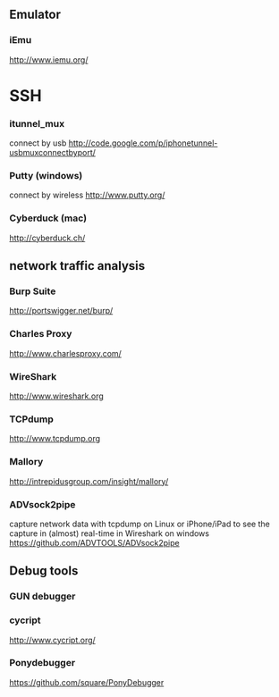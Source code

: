 ## Emulator
### iEmu
http://www.iemu.org/

# SSH

### itunnel_mux
connect by usb
http://code.google.com/p/iphonetunnel-usbmuxconnectbyport/

### Putty (windows)
connect by wireless
http://www.putty.org/
### Cyberduck (mac)
http://cyberduck.ch/
## network traffic analysis
### Burp Suite
http://portswigger.net/burp/

### Charles Proxy
http://www.charlesproxy.com/

### WireShark
http://www.wireshark.org


### TCPdump
http://www.tcpdump.org

### Mallory
http://intrepidusgroup.com/insight/mallory/
### ADVsock2pipe
capture network data with tcpdump on Linux or iPhone/iPad to see the capture in (almost) real-time in Wireshark on windows
https://github.com/ADVTOOLS/ADVsock2pipe
## Debug tools
### GUN debugger
### cycript
http://www.cycript.org/

### Ponydebugger
https://github.com/square/PonyDebugger
